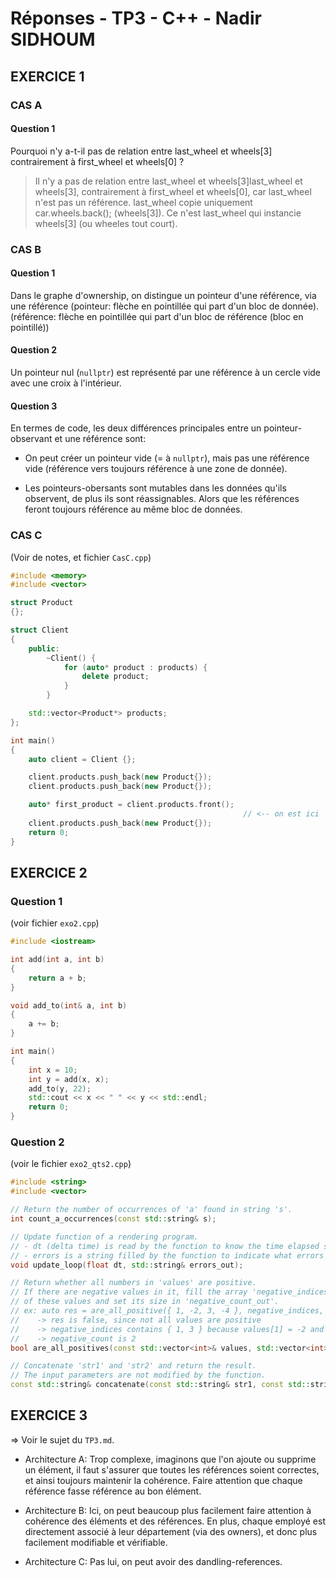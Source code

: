 # Réponses - TP3 - C++ - Nadir SIDHOUM

## EXERCICE 1
### CAS A
#### Question 1
Pourquoi n'y a-t-il pas de relation entre last_wheel et wheels[3] contrairement à first_wheel et wheels[0] ?

> Il n'y a pas de relation entre last_wheel et wheels[3]last_wheel et wheels[3],
contrairement à first_wheel et wheels[0], car last_wheel n'est pas un référence.
last_wheel copie uniquement car.wheels.back(); (wheels[3]).
Ce n'est last_wheel qui instancie wheels[3] (ou wheeles tout court).


### CAS B
#### Question 1
Dans le graphe d'ownership, on distingue un pointeur d'une référence, via une référence (pointeur: flèche en pointillée qui part d'un bloc de donnée).
(référence: flèche en pointillée qui part d'un bloc de référence (bloc en pointillé))

#### Question 2
Un pointeur nul (`nullptr`) est représenté par une référence à un cercle vide avec une croix à l'intérieur.

#### Question 3
En termes de code, les deux différences principales entre un pointeur-observant et une référence sont:
- On peut créer un pointeur vide (= à `nullptr`), mais pas une référence vide (référence vers toujours référence à une zone de donnée).
 
- Les pointeurs-obersants sont mutables dans les données qu'ils observent, de plus ils sont réassignables.
Alors que les références feront toujours référence au même bloc de données.


### CAS C
(Voir de notes, et fichier `CasC.cpp`)
```cpp
#include <memory>
#include <vector>

struct Product
{};

struct Client
{
    public:
        ~Client() {
            for (auto* product : products) {
                delete product;
            } 
        }

    std::vector<Product*> products;
};

int main()
{
    auto client = Client {};

    client.products.push_back(new Product{});
    client.products.push_back(new Product{});

    auto* first_product = client.products.front();
                                                    // <-- on est ici
    client.products.push_back(new Product{});
    return 0;
}
```



## EXERCICE 2
### Question 1
(voir fichier `exo2.cpp`)
```cpp
#include <iostream>

int add(int a, int b)
{
    return a + b;
}

void add_to(int& a, int b)
{
    a += b;
}

int main()
{
    int x = 10;
    int y = add(x, x);
    add_to(y, 22);
    std::cout << x << " " << y << std::endl;
    return 0;
}
```

### Question 2
(voir le fichier `exo2_qts2.cpp`)
```cpp
#include <string>
#include <vector>

// Return the number of occurrences of 'a' found in string 's'.
int count_a_occurrences(const std::string& s);

// Update function of a rendering program.
// - dt (delta time) is read by the function to know the time elapsed since the last frame.
// - errors is a string filled by the function to indicate what errors have occured.
void update_loop(float dt, std::string& errors_out);

// Return whether all numbers in 'values' are positive.
// If there are negative values in it, fill the array 'negative_indices_out' with the indices
// of these values and set its size in 'negative_count_out'.
// ex: auto res = are_all_positive({ 1, -2, 3, -4 }, negative_indices, negative_count);
//    -> res is false, since not all values are positive
//    -> negative_indices contains { 1, 3 } because values[1] = -2 and values[3] = -4
//    -> negative_count is 2
bool are_all_positives(const std::vector<int>& values, std::vector<int>& negative_indices_out, size_t& negative_count_out);

// Concatenate 'str1' and 'str2' and return the result.
// The input parameters are not modified by the function.
const std::string& concatenate(const std::string& str1, const std::string& str2);
```


## EXERCICE 3
=> Voir le sujet du `TP3.md`.

- Architecture A:
Trop complexe, imaginons que l'on ajoute ou supprime un élément, il faut s'assurer 
que toutes les références soient correctes, et ainsi toujours maintenir la cohérence.
Faire attention que chaque référence fasse référence au bon élément.

- Architecture B:
Ici, on peut beaucoup plus facilement faire attention à cohérence des éléments et des références. 
En plus, chaque employé est directement associé à leur département (via des owners),
et donc plus facilement modifiable et vérifiable.

- Architecture C:
Pas lui, on peut avoir des dandling-references.